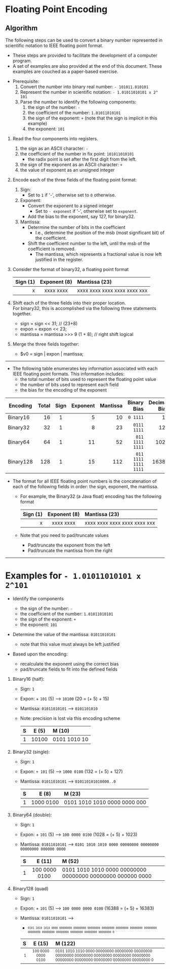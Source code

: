 # Floating Point Encoding

## Algorithm
The following steps can be used to convert a binary number represented in scientific notation to IEEE floating point format.

  - These steps are provided to facilitate the development of a computer program.
  - A set of examples are also provided at the end of this document.  These examples are couched as a paper-based exercise.


* Prerequisite:
  1. Convert the number into binary real number: `- 101011.010101`
  1. Represent the number in scientific notation: `- 1.01011010101 x 2^ 101`
  1. Parse the number to identify the following components:
       1. the sign of the number: `-`
       1. the coefficient of the number: `1.01011010101`
       1. the sign of the exponent: `+`
          (note that the sign is implicit in this example)
       1. the exponent: `101`

1. Read the four components into registers.
   1. the sign as an ASCII character: `-`
   1. the coefficient of the number in fix point: `101011010101`
      - the radix point is set after the first digit from the left.
   1. the sign of the exponent as an ASCII character: `+`
   1. the value of exponent as an unsigned integer

1. Encode each of the three fields of the floating point format:
   1. Sign: 
      - Set to `1` if '-', otherwise set to `0` otherwise.
   2. Exponent:
      - Convert the exponent to a signed integer
        * Set to `- exponent` if '-', otherwise set to `exponent`.
      - Add the bias to the exponent, say 127, for binary32.
   3. Mantissa: 
      - Determine the number of bits in the coefficient
        * I.e., determine the position of the msb (most significant bit) of the coefficient.
      - Shift the coefficient number to the left, until the msb of the coefficient is removed.
        * The mantissa, which represents a fractional value is now left justified in the register.

1. Consider the format of binary32, a floating point format

   | Sign (1) | Exponent (8)  | Mantissa (23)                | 
   | --------:| :-----------: | :--------------------------- | 
   |  x       |   xxxx xxxx   | xxxx xxxx xxxx xxxx xxxx xxx |

1. Shift each of the three fields into their proper location.<br>
   For binary32, this is accomplished via the following three statements together.
   * sign = sign   << 31;  // (23+8)
   * expon = expon << 23;
   * mantissa = mantissa >>> 9 (1 + 8);  // right shift logical

1. Merge the three fields together:
   * $v0 = sign | expon | mantissa;

---

* The following table enumerates key information associated with each IEEE floating point formats.  This information includes:
  - the total number of bits used to represent the floating point value
  - the number of bits used to represent each field
  - the bias for the encoding of the exponent


|Encoding |Total|Sign|Exponent|Mantissa| Binary Bias          |Decimal Bias |
|---------|----:|:--:|-------:|-------:|---------------------:|------------:|
|Binary16 |  16 |  1 |      5 |     10 |             `0 1111` |          15 |
|Binary32 |  32 |  1 |      8 |     23 |          `0111 1111` |         127 |
|Binary64 |  64 |  1 |     11 |     52 |      `011 1111 1111` |        1023 |
|Binary128| 128 |  1 |     15 |    112 | `011 1111 1111 1111` |       16383 |

 * The format for all IEEE floating point numbers is the concatenation of each of the following fields in order: the sign, exponent, the mantissa.

   - For example, the Binary32 (a Java float) encoding has the following format

     |Sign (1)|Exponent (8) |Mantissa (23)                | 
     |-------:|:-----------:|:--------------------------- | 
     |   x    |  xxxx xxxx  |xxxx xxxx xxxx xxxx xxxx xxx |

   - Note that you need to pad/truncate values 
     - Pad/truncate the exponent from the left
     - Pad/truncate the mantissa from the right

----
# Examples for `- 1.01011010101 x 2^101`

* Identify the components
  - the sign of the number: `-`
  - the coefficient of the number: `1.01011010101`
  - the sign of the exponent: `+`
  - the exponent: `101`

* Determine the value of the mantissa: `01011010101`  
  - note that this value must always be left justified

* Based upon the encoding:
  - recalculate the exponent using the correct bias
  - pad/truncate fields to fit into the defined fields

1. Binary16 (half):
   - Sign: `1`
   - Expon: + `101` (5) -->  `10100` (20 =  (+ 5) + 15)
   - Mantissa: `01011010101` --> `0101101010` 
   - Note: precision is lost via this encoding scheme

     | S   | E (5)   | M (10)       | 
     | --: | :-----: | :----------- | 
     | 1   |  10100  | 0101 1010 10 | 

2. Binary32 (single):   
   - Sign: `1`
   - Expon: `+ 101` (5) -->  `1000 0100` (132 = (+ 5) + 127)
   - Mantissa: `01011010101` --> `010110101010000..0` 

     | S   | E (8)      | M (23)  | 
     | --: | :---------:| :------ | 
     | 1   |  1000 0100 | 0101 1010 1010 0000 0000 000 | 

3. Binary64 (double):
   - Sign: `1`
   - Expon: + `101` (5) -->  `100 0000 0100` (1028 = (+ 5) + 1023)
   - Mantissa: `01011010101` --> `0101 1010 1010 0000 00000000 00000000 00000000 000000 0000` 

     | S   | E (11)        | M (52) | 
     | --: | :-----------: | :----- | 
     | 1   | 100 0000 0100 | 0101 1010 1010 0000 00000000 00000000 00000000 000000 0000 | 


4. Binary128 (quad)
   - Sign: `1`
   - Expon: + `101` (5) -->  `100 0000 0000 0100` (16388 = (+ 5) + 16383)
   - Mantissa: `01011010101` -->
     - <sup><sub>`0101 1010 1010 0000 00000000 00000000 00000000 00000000 00000000 00000000 00000000 00000000 00000000 00000000 00000000 00000000 00000000 0` </sup></sub>

     | S   | E (15)  | M (122)                         | 
     | --: | :------:| :------------------------------ | 
     | <sup><sub> 1 </sub></sup> |  <sup><sub>100 0000 0000 0100</sub></sup> | <sup><sub> 0101 1010 1010 0000 00000000 00000000 00000000 00000000 00000000 00000000 00000000 00000000 00000000 00000000 00000000 00000000 00000000 0</sub></sup> |
